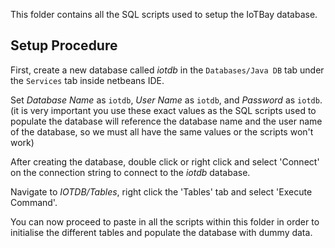 This folder contains all the SQL scripts used to setup the IoTBay database.

## Setup Procedure

First, create a new database called *iotdb* in the `Databases/Java DB` tab under the `Services` tab inside netbeans IDE.

Set *Database Name* as `iotdb`, *User Name* as `iotdb`, and *Password* as `iotdb`. (it is very important you use these exact values as the SQL scripts used to populate the database will reference the database name and the user name of the database, so we must all have the same values or the scripts won't work)

After creating the database, double click or right click and select 'Connect' on the connection string to connect to the *iotdb* database.

Navigate to *IOTDB/Tables*, right click the 'Tables' tab and select 'Execute Command'.

You can now proceed to paste in all the scripts within this folder in order to initialise the different tables and populate the database with dummy data.